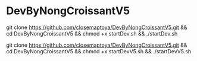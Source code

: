 # DevByNongCroissantV5
git clone https://github.com/closemaptoya/DevByNongCroissantV5.git && cd DevByNongCroissantV5 && chmod +x startDev.sh && ./startDev.sh


git clone https://github.com/closemaptoya/DevByNongCroissantV5.git && cd DevByNongCroissantV5 && chmod +x startDevV5.sh && ./startDevV5.sh
